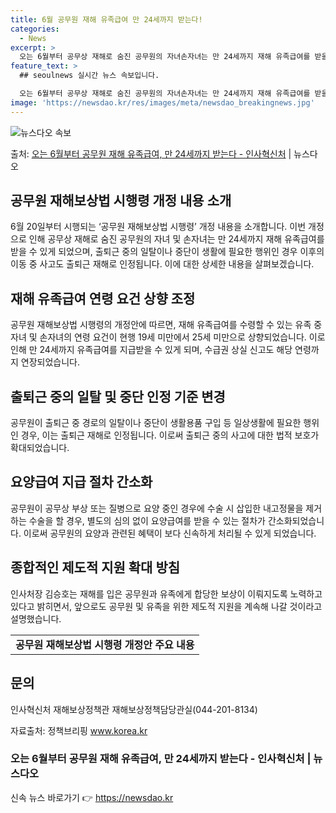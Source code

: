 ```yaml
---
title: 6월 공무원 재해 유족급여 만 24세까지 받는다!
categories:
  - News
excerpt: >
  오는 6월부터 공무상 재해로 숨진 공무원의 자녀손자녀는 만 24세까지 재해 유족급여를 받을 수 있게 된다. …
feature_text: >
  ## seoulnews 실시간 뉴스 속보입니다.

  오는 6월부터 공무상 재해로 숨진 공무원의 자녀손자녀는 만 24세까지 재해 유족급여를 받을 수 있게 된다. …
image: 'https://newsdao.kr/res/images/meta/newsdao_breakingnews.jpg'
---
```


![뉴스다오 속보](https://newsdao.kr/res/images/meta/newsdao_breakingnews.jpg)

<p>출처: <a href="https://newsdao.kr/3583" rel="dofollow">오는 6월부터 공무원 재해 유족급여, 만 24세까지 받는다 - 인사혁신처</a> | 뉴스다오</p>

<h2 data-ke-size="size26">공무원 재해보상법 시행령 개정 내용 소개</h2>
<p data-ke-size="size16">6월 20일부터 시행되는 ‘공무원 재해보상법 시행령’ 개정 내용을 소개합니다. 이번 개정으로 인해 공무상 재해로 숨진 공무원의 자녀 및 손자녀는 만 24세까지 재해 유족급여를 받을 수 있게 되었으며, 출퇴근 중의 일탈이나 중단이 생활에 필요한 행위인 경우 이후의 이동 중 사고도 출퇴근 재해로 인정됩니다. 이에 대한 상세한 내용을 살펴보겠습니다.</p>

<h2 data-ke-size="size26">재해 유족급여 연령 요건 상향 조정</h2>
<p data-ke-size="size16">공무원 재해보상법 시행령의 개정안에 따르면, 재해 유족급여를 수령할 수 있는 유족 중 자녀 및 손자녀의 연령 요건이 현행 19세 미만에서 25세 미만으로 상향되었습니다. 이로 인해 만 24세까지 유족급여를 지급받을 수 있게 되며, 수급권 상실 신고도 해당 연령까지 연장되었습니다.</p>

<h2 data-ke-size="size26">출퇴근 중의 일탈 및 중단 인정 기준 변경</h2>
<p data-ke-size="size16">공무원이 출퇴근 중 경로의 일탈이나 중단이 생활용품 구입 등 일상생활에 필요한 행위인 경우, 이는 출퇴근 재해로 인정됩니다. 이로써 출퇴근 중의 사고에 대한 법적 보호가 확대되었습니다.</p>

<h2 data-ke-size="size26">요양급여 지급 절차 간소화</h2>
<p data-ke-size="size16">공무원이 공무상 부상 또는 질병으로 요양 중인 경우에 수술 시 삽입한 내고정물을 제거하는 수술을 할 경우, 별도의 심의 없이 요양급여를 받을 수 있는 절차가 간소화되었습니다. 이로써 공무원의 요양과 관련된 혜택이 보다 신속하게 처리될 수 있게 되었습니다.</p>

<h2 data-ke-size="size26">종합적인 제도적 지원 확대 방침</h2>
<p data-ke-size="size16">인사처장 김승호는 재해를 입은 공무원과 유족에게 합당한 보상이 이뤄지도록 노력하고 있다고 밝히면서, 앞으로도 공무원 및 유족을 위한 제도적 지원을 계속해 나갈 것이라고 설명했습니다.</p>

<table>
	<tbody>
		<tr>
			<td style="text-align: center; height: 17px;"><b>공무원 재해보상법 시행령 개정안 주요 내용</b></td>
		</tr>
	</tbody>
</table>

<h2 data-ke-size="size26">문의</h2>
<p data-ke-size="size16">인사혁신처 재해보상정책관 재해보상정책담당관실(044-201-8134)</p>
<p data-ke-size="size16">자료출처: 정책브리핑 <a href="https://newsdao.kr/3583">www.korea.kr</a></p>
<h3>오는 6월부터 공무원 재해 유족급여, 만 24세까지 받는다 - 인사혁신처 | 뉴스다오</h3> 

신속 뉴스 바로가기 👉 <a href="https://newsdao.kr" rel="dofollow">https://newsdao.kr</a>


